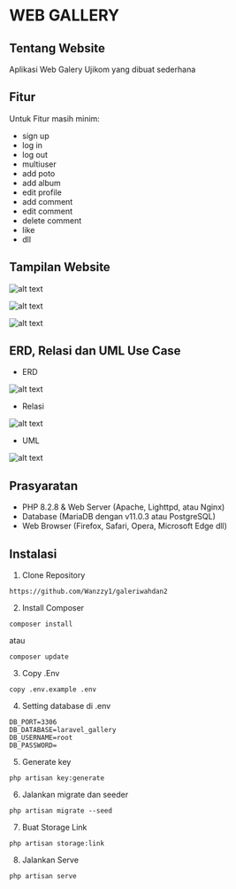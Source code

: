 # WEB GALLERY

## Tentang Website

Aplikasi Web Galery Ujikom yang dibuat sederhana

## Fitur

Untuk Fitur masih minim:
- sign up
- log in
- log out
- multiuser
- add poto
- add album
- edit profile
- add comment
- edit comment
- delete comment
- like
- dll

## Tampilan Website

![alt text](https://github.com/mayangmonika/mayang_gallery/blob/main/public/1.jpeg?raw=true)

![alt text](https://github.com/mayangmonika/mayang_gallery/blob/main/public/2.jpeg?raw=true)

![alt text](https://github.com/mayangmonika/mayang_gallery/blob/main/public/3.jpeg?raw=true)
## ERD, Relasi dan UML Use Case

- ERD

![alt text](https://github.com/mayangmonika/mayang_gallery/blob/main/public/4.jpeg?raw=true)

- Relasi

![alt text](https://github.com/mayangmonika/mayang_gallery/blob/main/public/4.jpeg?raw=true)

- UML

![alt text](https://github.com/mayangmonika/mayang_gallery/blob/main/public/4.jpeg?raw=true)

## Prasyaratan

- PHP 8.2.8 & Web Server (Apache, Lighttpd, atau Nginx)
- Database (MariaDB dengan v11.0.3 atau PostgreSQL)
- Web Browser (Firefox, Safari, Opera, Microsoft Edge dll)

## Instalasi
1. Clone Repository
```
https://github.com/Wanzzy1/galeriwahdan2
```

2. Install Composer
```
composer install
```
atau
```
composer update
```

3. Copy .Env
```
copy .env.example .env
```

4. Setting database di .env
```
DB_PORT=3306
DB_DATABASE=laravel_gallery
DB_USERNAME=root
DB_PASSWORD=
```

5. Generate key
```
php artisan key:generate
```

6. Jalankan migrate dan seeder
```
php artisan migrate --seed
```

7. Buat Storage Link
```
php artisan storage:link
```

8. Jalankan Serve
```
php artisan serve
```

